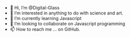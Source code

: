 - 👋 Hi, I’m @Digital-Glass
- 👀 I’m interested in anything to do with science and art.
- 🌱 I’m currently learning Javascript
- 💞️ I’m looking to collaborate on Javascript programming
- 📫 How to reach me ... on GitHub.

<!---
Digital-Glass/Digital-Glass is a ✨ special ✨ repository because its `README.md` (this file) appears on your GitHub profile.
You can click the Preview link to take a look at your changes.
--->
